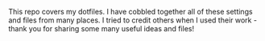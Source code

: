 This repo covers my dotfiles. I have cobbled together all of these settings and files from many places. I tried to credit others when I used their work - thank you for sharing some many useful ideas and files!
